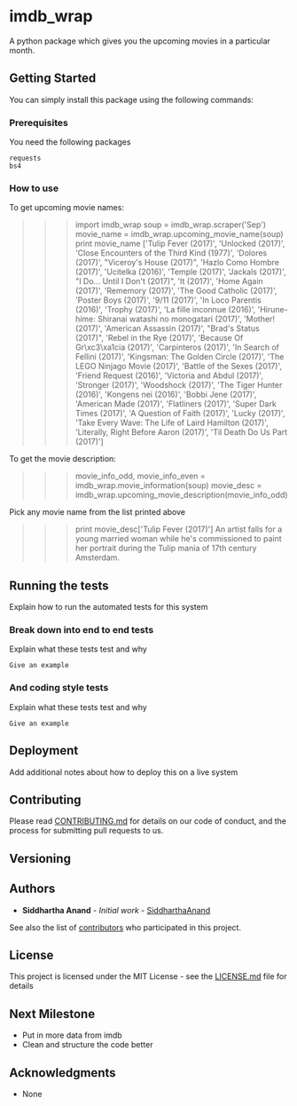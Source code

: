 # imdb_wrap

A python package which gives you the upcoming movies in a particular month.

## Getting Started

You can simply install this package using the following commands:

### Prerequisites

You need the following packages

```
requests
bs4
```
### How to use

To get upcoming movie names:
>>> import imdb_wrap
>>> soup = imdb_wrap.scraper('Sep')
>>> movie_name = imdb_wrap.upcoming_movie_name(soup)
>>> print movie_name
['Tulip Fever (2017)', 'Unlocked (2017)', 'Close Encounters of the Third Kind (1977)', 'Dolores (2017)', "Viceroy's House (2017)", 'Hazlo Como Hombre (2017)', 'Ucitelka (2016)', 'Temple (2017)', 'Jackals (2017)', "I Do... Until I Don't (2017)", 'It (2017)', 'Home Again (2017)', 'Rememory (2017)', 'The Good Catholic (2017)', 'Poster Boys (2017)', '9/11 (2017)', 'In Loco Parentis (2016)', 'Trophy (2017)', 'La fille inconnue (2016)', 'Hirune-hime: Shiranai watashi no monogatari (2017)', 'Mother! (2017)', 'American Assassin (2017)', "Brad's Status (2017)", 'Rebel in the Rye (2017)', 'Because Of Gr\xc3\xa1cia (2017)', 'Carpinteros (2017)', 'In Search of Fellini (2017)', 'Kingsman: The Golden Circle (2017)', 'The LEGO Ninjago Movie (2017)', 'Battle of the Sexes (2017)', 'Friend Request (2016)', 'Victoria and Abdul (2017)', 'Stronger (2017)', 'Woodshock (2017)', 'The Tiger Hunter (2016)', 'Kongens nei (2016)', 'Bobbi Jene (2017)', 'American Made (2017)', 'Flatliners (2017)', 'Super Dark Times (2017)', 'A Question of Faith (2017)', 'Lucky (2017)', 'Take Every Wave: The Life of Laird Hamilton (2017)', 'Literally, Right Before Aaron (2017)', 'Til Death Do Us Part (2017)']

To get the movie description:
>>> movie_info_odd, movie_info_even = imdb_wrap.movie_information(soup)
>>> movie_desc = imdb_wrap.upcoming_movie_description(movie_info_odd)

Pick any movie name from the list printed above

>>> print movie_desc['Tulip Fever (2017)']
An artist falls for a young married woman while he's commissioned to paint her portrait during the Tulip mania of 17th century Amsterdam.

## Running the tests

Explain how to run the automated tests for this system

### Break down into end to end tests

Explain what these tests test and why

```
Give an example
```

### And coding style tests

Explain what these tests test and why

```
Give an example
```

## Deployment

Add additional notes about how to deploy this on a live system

## Contributing

Please read [CONTRIBUTING.md](https://gist.github.com/PurpleBooth/b24679402957c63ec426) for details on our code of conduct, and the process for submitting pull requests to us.

## Versioning

## Authors

* **Siddhartha Anand** - *Initial work* - [SiddharthaAnand](https://github.com/SiddharthaAnand)

See also the list of [contributors](https://github.com/your/project/contributors) who participated in this project.

## License

This project is licensed under the MIT License - see the [LICENSE.md](LICENSE.md) file for details

## Next Milestone
* Put in more data from imdb
* Clean and structure the code better

## Acknowledgments

* None
